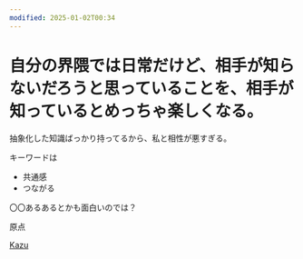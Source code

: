 ```yaml
---
modified: 2025-01-02T00:34
---
```

# 自分の界隈では日常だけど、相手が知らないだろうと思っていることを、相手が知っているとめっちゃ楽しくなる。

抽象化した知識ばっかり持ってるから、私と相性が悪すぎる。

キーワードは

- 共通感  
- つながる  

〇〇あるあるとかも面白いのでは？

原点

[Kazu](https://www.notion.soLanguagesがなぜ面白いのか)